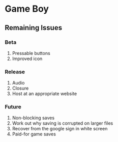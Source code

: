 # Game Boy

## Remaining Issues

### Beta

1. Pressable buttons
2. Improved icon

### Release

1. Audio
2. Closure
3. Host at an appropriate website

### Future

1. Non-blocking saves
2. Work out why saving is corrupted on larger files
3. Recover from the google sign in white screen
4. Paid-for game saves